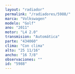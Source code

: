 ```yaml
---
layout: "radiador"
permalink: "/radiadores/5988/"
marca: "Volkswagen"
modelo: "Golf"
ano: "2011"
motor: "L4 2.0"
transmision: "Automática"
parte: "434060"
clima: "Con clima"
alto: "25 11/16"
ancho: "16 7/8"
observaciones: ""
id: "5988"
---
```


